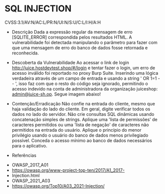 # SQL INJECTION

CVSS:3.1/AV:N/AC:L/PR:N/UI:N/S:U/C:L/I:H/A:H

* Descrição
Dada a expressão regular da mensagem de erro [SQLITE_ERROR] correspondida pelos resultados HTML.
A vulnerabilidade foi detectada manipulando o parâmetro para fazer com que uma mensagem de erro do
banco de dados fosse retornada e reconhecida.

* Descoberta da Vulnerabilidade
Ao acessar o link de login http://juice.hostdevtest.shop/#/login e tentar fazer o login, um erro de acesso inválido foi
reportado no proxy Burp Suite. Inserindo uma lógica verdadeira através de um campo de entrada e usando a string '
OR 1=1 -- ', isso faz com que o resto do código seja ignorado, permitindo o acesso indevido na conta de
administradora da organização juiceshop: admin@juice-sh.op. Segue imagem abaixo!

* Contenção/Erradicação
Não confie na entrada do cliente, mesmo que haja validação do lado do cliente.
Em geral, digite verificar todos os dados no lado do servidor.
Não crie consultas SQL dinâmicas usando concatenação simples de strings.
Aplique uma 'lista de permissões' de caracteres permitidos ou uma 'lista de negação' de caracteres não
permitidos na entrada do usuário.
Aplique o princípio do menor privilégio usando o usuário do banco de dados menos privilegiado possível.
Conceda o acesso mínimo ao banco de dados necessários para o aplicativo.

* Referências
- OWASP_2017_A01
- https://owasp.org/www-project-top-ten/2017/A1_2017-
- Injection.html
- OWASP_2021_A03
- https://owasp.org/Top10/A03_2021-Injection/